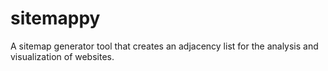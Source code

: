 # sitemappy
A sitemap generator tool that creates an adjacency list for the analysis and visualization of websites.

